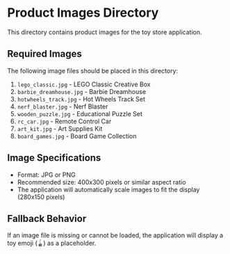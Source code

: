 # Product Images Directory

This directory contains product images for the toy store application.

## Required Images

The following image files should be placed in this directory:

1. `lego_classic.jpg` - LEGO Classic Creative Box
2. `barbie_dreamhouse.jpg` - Barbie Dreamhouse
3. `hotwheels_track.jpg` - Hot Wheels Track Set
4. `nerf_blaster.jpg` - Nerf Blaster
5. `wooden_puzzle.jpg` - Educational Puzzle Set
6. `rc_car.jpg` - Remote Control Car
7. `art_kit.jpg` - Art Supplies Kit
8. `board_games.jpg` - Board Game Collection

## Image Specifications

- Format: JPG or PNG
- Recommended size: 400x300 pixels or similar aspect ratio
- The application will automatically scale images to fit the display (280x150 pixels)

## Fallback Behavior

If an image file is missing or cannot be loaded, the application will display a toy emoji (🪀) as a placeholder.
